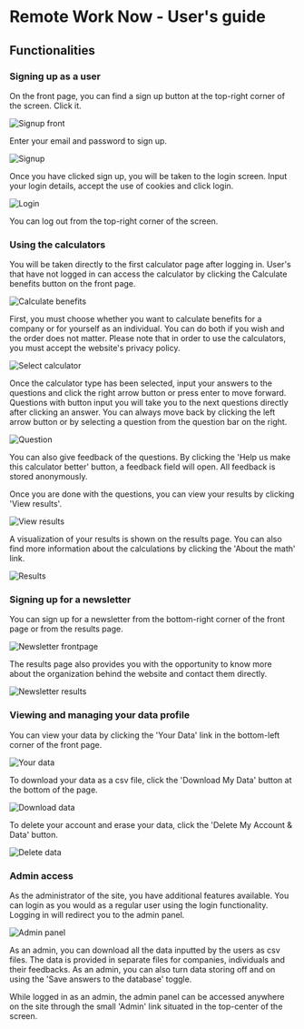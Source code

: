 # Remote Work Now - User's guide


## Functionalities


### Signing up as a user

On the front page, you can find a sign up button at the top-right corner of the screen. Click it.

![Signup front](pictures/signup_front.png)

Enter your email and password to sign up. 

![Signup](pictures/signup.png)

Once you have clicked sign up, you will be taken to the login screen. Input your login details, accept the use of cookies and click login.

![Login](pictures/login.png)

You can log out from the top-right corner of the screen.


### Using the calculators

You will be taken directly to the first calculator page after logging in. User's that have not logged in can access the calculator by clicking the Calculate benefits button on the front page.

![Calculate benefits](pictures/start_calculator.png)

First, you must choose whether you want to calculate benefits for a company or for yourself as an individual. You can do both if you wish and the order does not matter. Please note that in order to use the calculators, you must accept the website's privacy policy.

![Select calculator](pictures/select_calculator.png)

Once the calculator type has been selected, input your answers to the questions and click the right arrow button or press enter to move forward. Questions with button input you will take you to the next questions directly after clicking an answer. You can always move back by clicking the left arrow button or by selecting a question from the question bar on the right.

![Question](pictures/question.png)

You can also give feedback of the questions. By clicking the 'Help us make this calculator better' button, a feedback field will open. All feedback is stored anonymously.

Once you are done with the questions, you can view your results by clicking 'View results'.

![View results](pictures/view_results.png)

A visualization of your results is shown on the results page. You can also find more information about the calculations by clicking the 'About the math' link.

![Results](pictures/results.png)


### Signing up for a newsletter

You can sign up for a newsletter from the bottom-right corner of the front page or from the results page.

![Newsletter frontpage](pictures/newsletter_front.png)


The results page also provides you with the opportunity to know more about the organization behind the website and contact them directly.

![Newsletter results](pictures/connect.png)


### Viewing and managing your data profile

You can view your data by clicking the 'Your Data' link in the bottom-left corner of the front page.

![Your data](pictures/your_data.png)

To download your data as a csv file, click the 'Download My Data' button at the bottom of the page.

![Download data](pictures/download_data.png)

To delete your account and erase your data, click the 'Delete My Account & Data' button.

![Delete data](pictures/delete_data.png)


### Admin access

As the administrator of the site, you have additional features available. You can login as you would as a regular user using the login functionality. Logging in will redirect you to the admin panel.

![Admin panel](pictures/admin.png)

As an admin, you can download all the data inputted by the users as csv files. The data is provided in separate files for companies, individuals and their feedbacks. As an admin, you can also turn data storing off and on using the 'Save answers to the database' toggle. 

While logged in as an admin, the admin panel can be accessed anywhere on the site through the small 'Admin' link situated in the top-center of the screen.